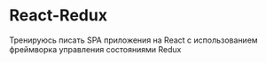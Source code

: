 # React-Redux
Тренируюсь писать SPA приложения на React с использованием фреймворка управления состояниями Redux
